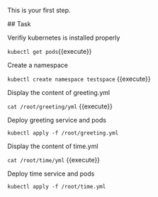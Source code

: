 This is your first step.

## Task

Verifiy kubernetes is installed properly

`kubectl get pods`{{execute}}

Create a namespace

`kubectl create namespace testspace` {{execute}}

Display the content of greeting.yml

`cat /root/greeting/yml` {{execute}}

Deploy greeting service and pods

`kubectl apply -f /root/greeting.yml`

Display the content of time.yml

`cat /root/time/yml` {{execute}}

Deploy time service and pods

`kubectl apply -f /root/time.yml`



